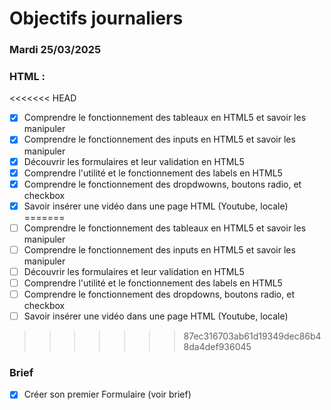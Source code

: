 # Objectifs journaliers

### Mardi 25/03/2025

### HTML :

<<<<<<< HEAD
- [x] Comprendre le fonctionnement des tableaux en HTML5 et savoir les manipuler
- [x] Comprendre le fonctionnement des inputs en HTML5 et savoir les manipuler
- [x] Découvrir les formulaires et leur validation en HTML5
- [x] Comprendre l'utilité et le fonctionnement des labels en HTML5
- [x] Comprendre le fonctionnement des dropdwowns, boutons radio, et checkbox
- [x] Savoir insérer une vidéo dans une page HTML (Youtube, locale)
=======
- [ ] Comprendre le fonctionnement des tableaux en HTML5 et savoir les manipuler
- [ ] Comprendre le fonctionnement des inputs en HTML5 et savoir les manipuler
- [ ] Découvrir les formulaires et leur validation en HTML5
- [ ] Comprendre l'utilité et le fonctionnement des labels en HTML5
- [ ] Comprendre le fonctionnement des dropdowns, boutons radio, et checkbox
- [ ] Savoir insérer une vidéo dans une page HTML (Youtube, locale)
>>>>>>> 87ec316703ab61d19349dec86b48da4def936045

### Brief

- [x] Créer son premier Formulaire (voir brief)
